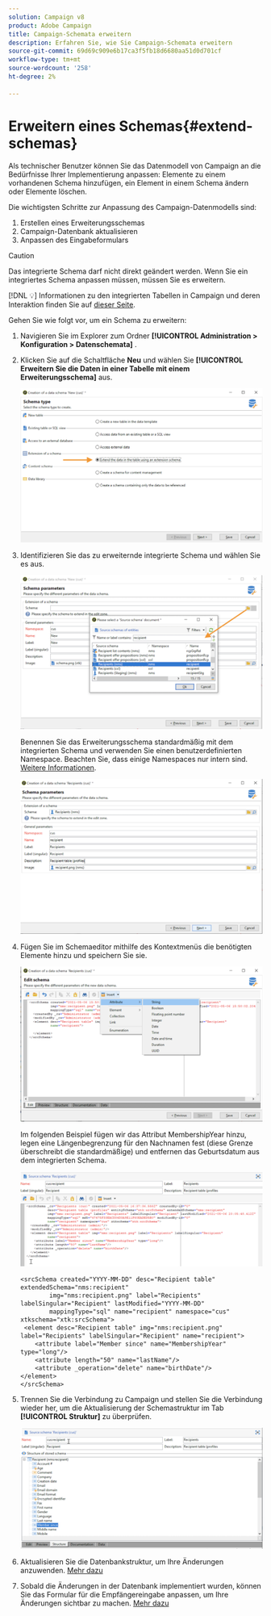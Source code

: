 ```yaml
---
solution: Campaign v8
product: Adobe Campaign
title: Campaign-Schemata erweitern
description: Erfahren Sie, wie Sie Campaign-Schemata erweitern
source-git-commit: 69d69c909e6b17ca3f5fb18d6680aa51d0d701cf
workflow-type: tm+mt
source-wordcount: '258'
ht-degree: 2%

---
```


# Erweitern eines Schemas{#extend-schemas}

Als technischer Benutzer können Sie das Datenmodell von Campaign an die Bedürfnisse Ihrer Implementierung anpassen: Elemente zu einem vorhandenen Schema hinzufügen, ein Element in einem Schema ändern oder Elemente löschen.

Die wichtigsten Schritte zur Anpassung des Campaign-Datenmodells sind:

1. Erstellen eines Erweiterungsschemas
1. Campaign-Datenbank aktualisieren
1. Anpassen des Eingabeformulars

>[!CAUTION]
>Das integrierte Schema darf nicht direkt geändert werden. Wenn Sie ein integriertes Schema anpassen müssen, müssen Sie es erweitern.

[!DNL :bulb:] Informationen zu den integrierten Tabellen in Campaign und deren Interaktion finden Sie auf  [dieser Seite](datamodel.md).

Gehen Sie wie folgt vor, um ein Schema zu erweitern:

1. Navigieren Sie im Explorer zum Ordner **[!UICONTROL Administration > Konfiguration > Datenschemata]** .
1. Klicken Sie auf die Schaltfläche **Neu** und wählen Sie **[!UICONTROL Erweitern Sie die Daten in einer Tabelle mit einem Erweiterungsschema]** aus.

   ![](assets/extend-schema-option.png)

1. Identifizieren Sie das zu erweiternde integrierte Schema und wählen Sie es aus.

   ![](assets/extend-schema-select.png)

   Benennen Sie das Erweiterungsschema standardmäßig mit dem integrierten Schema und verwenden Sie einen benutzerdefinierten Namespace.  Beachten Sie, dass einige Namespaces nur intern sind. [Weitere Informationen](schemas.md#reserved-namespaces).

   ![](assets/extend-schema-validate.png)

1. Fügen Sie im Schemaeditor mithilfe des Kontextmenüs die benötigten Elemente hinzu und speichern Sie sie.

   ![](assets/extend-schema-edit.png)

   Im folgenden Beispiel fügen wir das Attribut MembershipYear hinzu, legen eine Längenbegrenzung für den Nachnamen fest (diese Grenze überschreibt die standardmäßige) und entfernen das Geburtsdatum aus dem integrierten Schema.

   ![](assets/extend-schema-sample.png)

   ```
   <srcSchema created="YYYY-MM-DD" desc="Recipient table" extendedSchema="nms:recipient"
           img="nms:recipient.png" label="Recipients" labelSingular="Recipient" lastModified="YYYY-MM-DD"
           mappingType="sql" name="recipient" namespace="cus" xtkschema="xtk:srcSchema">
    <element desc="Recipient table" img="nms:recipient.png" label="Recipients" labelSingular="Recipient" name="recipient">
       <attribute label="Member since" name="MembershipYear" type="long"/>
       <attribute length="50" name="lastName"/>
       <attribute _operation="delete" name="birthDate"/>
   </element>
   </srcSchema>
   ```

1. Trennen Sie die Verbindung zu Campaign und stellen Sie die Verbindung wieder her, um die Aktualisierung der Schemastruktur im Tab **[!UICONTROL Struktur]** zu überprüfen.

   ![](assets/extend-schema-structure.png)

1. Aktualisieren Sie die Datenbankstruktur, um Ihre Änderungen anzuwenden. [Mehr dazu](update-database-structure.md)

1. Sobald die Änderungen in der Datenbank implementiert wurden, können Sie das Formular für die Empfängereingabe anpassen, um Ihre Änderungen sichtbar zu machen. [Mehr dazu](forms.md)
